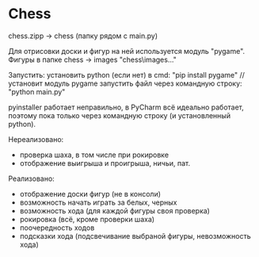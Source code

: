 # Chess

chess.zipp -> chess (папку рядом с main.py)

Для отрисовки доски и фигур на ней используется модуль "pygame".
Фигуры в папке chess -> images "chess\images\..."

Запустить:
установить python (если нет)
в cmd: "pip install pygame"  // установит модуль pygame
запустить файл через командную строку: "python main.py"

pyinstaller работает неправильно, в PyCharm всё идеально работает,
поэтому пока только через командную строку (и установленный python).

Нереализовано:
 - проверка шаха, в том числе при рокировке
 - отображение выигрыша и проигрыша, ничьи, пат.

Реализовано:
 - отображение доски фигур (не в консоли)
 - возможность начать играть за белых, черных
 - возможность хода (для каждой фигуры своя проверка)
 - рокировка (всё, кроме проверки шаха)
 - поочередность ходов
 - подсказки хода (подсвечивание выбраной фигуры, невозможность хода)
